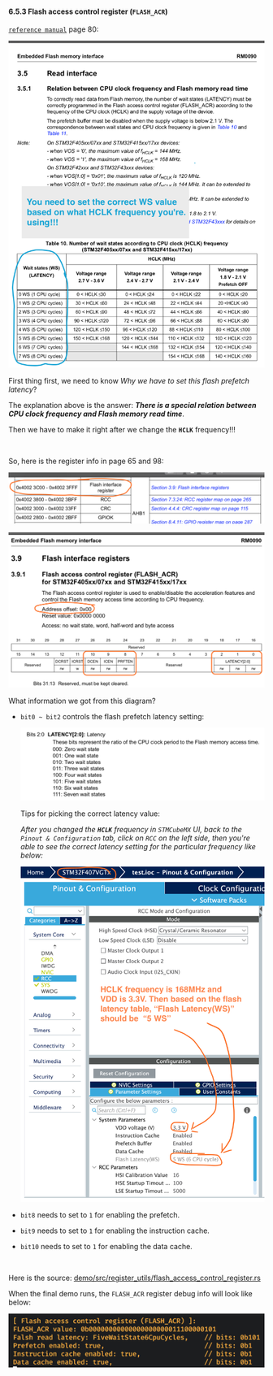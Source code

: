 #### <a name="flash_acr">6.5.3 Flash access control register (`FLASH_ACR`)</a>

[`reference manual`](https://github.com/wisonye/rust-embedded-with-stm32f4/blob/master/stm32f4-reference-manual.pdf) page 80:

![flash_read_latency.png](../../images/flash_read_latency.png)

First thing first, we need to know _Why we have to set this flash prefetch latency_?

The explanation above is the answer: _**There is a special relation between CPU clock frequency and Flash memory read time**_.

Then we have to make it right after we change the **`HCLK`** frequency!!!

</br>

So, here is the register info in page 65 and 98:

![flash_register_address.png](../../images/flash_register_address.png)

![flash_acr.png](../../images/flash_acr.png)

What information we got from this diagram?

- `bit0 ~ bit2` controls the flash prefetch latency setting:

    ![flash_acr_latency_setting.png](../../images/flash_acr_latency_setting.png)

    Tips for picking the correct latency value:

    _After you changed the **`HCLK`** frequency in `STMCubeMX` UI,
    back to the `Pinout & Configuration` tab, click on `RCC` on the left side, then you're able to see the correct latency
    setting for the particular frequency like below:_

    ![flash_latency_for_168mhz.png](../../images/flash_latency_for_168mhz.png)

- `bit8` needs to set to `1` for enabling the prefetch.

- `bit9` needs to set to `1` for enabling the instruction cache.

- `bit10` needs to set to `1` for enabling the data cache.

</br>

Here is the source: [demo/src/register_utils/flash_access_control_register.rs](https://github.com/wisonye/rust-embedded-with-stm32f4/blob/master/demo/src/register_utils/flash_access_control_register.rs)

When the final demo runs, the `FLASH_ACR` register debug info will look like below:

![flash_acr_debug.png](../../images/flash_acr_debug.png)
